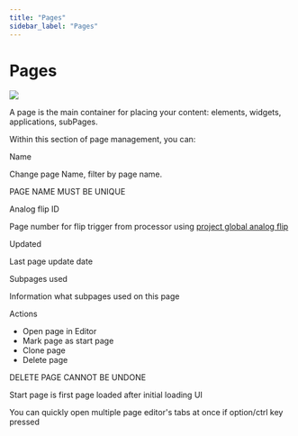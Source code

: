 ```yaml
---
title: "Pages"
sidebar_label: "Pages"
---
```


#  Pages 

![](/img/screenshots/avstudio-pages.png)

A page is the main container for placing your content: elements,
widgets, applications, subPages.

Within this section of page management, you can:

Name

Change page Name, filter by page name.

PAGE NAME MUST BE UNIQUE

Analog flip ID

Page number for flip trigger from processor using [project global analog flip](project-settings.md)

Updated

Last page update date

Subpages used

Information what subpages used on this page

Actions
-   Open page in Editor
-   Mark page as start page
-   Clone page
-   Delete page

DELETE PAGE CANNOT BE UNDONE

Start page is first page loaded after initial loading UI

You can quickly open multiple page editor's tabs at once if option/ctrl
key pressed
